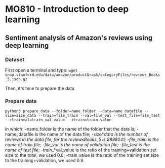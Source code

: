 # MO810 - Introduction to deep learning

## Sentiment analysis of Amazon's reviews using deep learning

### Dataset

First open a terminal and type:
`wget snap.stanford.edu/data/amazon/productGraph/categoryFiles/reviews_Books_5.json.gz`

Then, it's time to prepare the data.

### Prepare data

`python3 prepare_data --folder=name_folder --data=name_datafile --size=size_data --train=file_train --val=file_val --test_file=file_test --rtrainval=train_val_value --rtrain=train_value`

in which: 
-name_folder is the name of the folder that the data is;
-name_datafile is the name of the data file;
-size*_*data is the number of reviews in the data file, for the reviews*_*Books_5 is 8898041;
-file_train is the name of train file;
-file_val is the name of validation file;
-file_test is the name of test file;
-train*_*val_value is the ratio of the training+validation set size to the total, we used 0.8;
-train_value is the ratio of the training set size to the training+validation, we used 0.9.




